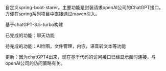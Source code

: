 自定义spring-boot-starer。主要功能是封装请求openAI公司的ChatGPT接口。方便在spring系列项目中直接通过maven引入。

基于chatGPT-3.5-turbo构建



已完成的功能：聊天功能





待完成的功能：AI绘图，文件管理，内嵌，语音转文本等功能















更新：因为chatGPT4出来，现在基于代码的访问接口已经显示超时连接，与openAI公司的访问策略有关。